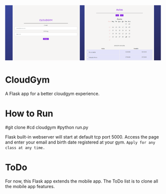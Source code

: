 ![Banner](img/cloudgym.png?raw=true)
=====

CloudGym
=====

A Flask app for a better cloudgym experience.

How to Run
=====

#git clone
#cd cloudgym
#python run.py

Flask built-in webserver will start at default tcp port 5000.
Access the page and enter your email and birth date registered at your gym.
<code>Apply for any class at any time.</code>

ToDo
=====

For now, this Flask app extends the mobile app. The ToDo list is to clone all the mobile app features.
